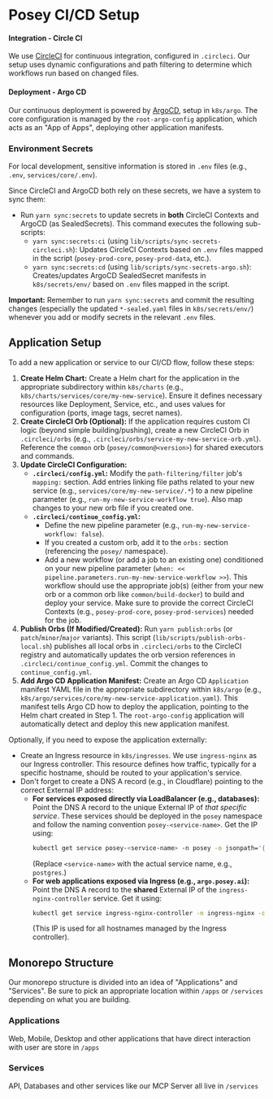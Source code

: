 # Posey CI/CD Setup

#### Integration - Circle CI
We use [CircleCI](https://circleci.com/docs/) for continuous integration, configured in `.circleci`. Our setup uses dynamic configurations and path filtering to determine which workflows run based on changed files.

#### Deployment - Argo CD
Our continuous deployment is powered by [ArgoCD](https://argo-cd.readthedocs.io/en/stable/), setup in `k8s/argo`. The core configuration is managed by the `root-argo-config` application, which acts as an "App of Apps", deploying other application manifests.

### Environment Secrets
For local development, sensitive information is stored in `.env` files (e.g., `.env`, `services/core/.env`).

Since CircleCI and ArgoCD both rely on these secrets, we have a system to sync them:
- Run `yarn sync:secrets` to update secrets in **both** CircleCI Contexts and ArgoCD (as SealedSecrets). This command executes the following sub-scripts:
  - `yarn sync:secrets:ci` (using `lib/scripts/sync-secrets-circleci.sh`): Updates CircleCI Contexts based on `.env` files mapped in the script (`posey-prod-core`, `posey-prod-data`, etc.).
  - `yarn sync:secrets:cd` (using `lib/scripts/sync-secrets-argo.sh`): Creates/updates ArgoCD SealedSecret manifests in `k8s/secrets/env/` based on `.env` files mapped in the script.

**Important:** Remember to run `yarn sync:secrets` and commit the resulting changes (especially the updated `*-sealed.yaml` files in `k8s/secrets/env/`) whenever you add or modify secrets in the relevant `.env` files.

## Application Setup
To add a new application or service to our CI/CD flow, follow these steps:

1.  **Create Helm Chart:** Create a Helm chart for the application in the appropriate subdirectory within `k8s/charts` (e.g., `k8s/charts/services/core/my-new-service`). Ensure it defines necessary resources like Deployment, Service, etc., and uses values for configuration (ports, image tags, secret names).
2.  **Create CircleCI Orb (Optional):** If the application requires custom CI logic (beyond simple building/pushing), create a new CircleCI Orb in `.circleci/orbs` (e.g., `.circleci/orbs/service-my-new-service-orb.yml`). Reference the `common` orb (`posey/common@<version>`) for shared executors and commands.
3.  **Update CircleCI Configuration:**
    *   **`.circleci/config.yml`:** Modify the `path-filtering/filter` job's `mapping:` section. Add entries linking file paths related to your new service (e.g., `services/core/my-new-service/.*`) to a new pipeline parameter (e.g., `run-my-new-service-workflow true`). Also map changes to your new orb file if you created one.
    *   **`.circleci/continue_config.yml`:**
        *   Define the new pipeline parameter (e.g., `run-my-new-service-workflow: false`).
        *   If you created a custom orb, add it to the `orbs:` section (referencing the `posey/` namespace).
        *   Add a new workflow (or add a job to an existing one) conditioned on your new pipeline parameter (`when: << pipeline.parameters.run-my-new-service-workflow >>`). This workflow should use the appropriate job(s) (either from your new orb or a common orb like `common/build-docker`) to build and deploy your service. Make sure to provide the correct CircleCI Contexts (e.g., `posey-prod-core`, `posey-prod-services`) needed for the job.
4.  **Publish Orbs (If Modified/Created):** Run `yarn publish:orbs` (or `patch`/`minor`/`major` variants). This script (`lib/scripts/publish-orbs-local.sh`) publishes all local orbs in `.circleci/orbs` to the CircleCI registry and automatically updates the orb version references in `.circleci/continue_config.yml`. Commit the changes to `continue_config.yml`.
5.  **Add Argo CD Application Manifest:** Create an Argo CD `Application` manifest YAML file in the appropriate subdirectory within `k8s/argo` (e.g., `k8s/argo/services/core/my-new-service-application.yaml`). This manifest tells Argo CD how to deploy the application, pointing to the Helm chart created in Step 1. The `root-argo-config` application will automatically detect and deploy this new application manifest.

Optionally, if you need to expose the application externally:
- Create an Ingress resource in `k8s/ingresses`. We use `ingress-nginx` as our Ingress controller. This resource defines how traffic, typically for a specific hostname, should be routed to your application's service.
- Don't forget to create a DNS A record (e.g., in Cloudflare) pointing to the correct External IP address:
  - **For services exposed directly via LoadBalancer (e.g., databases):** Point the DNS A record to the unique External IP of *that specific service*. These services should be deployed in the `posey` namespace and follow the naming convention `posey-<service-name>`. Get the IP using:
    ```bash
    kubectl get service posey-<service-name> -n posey -o jsonpath='{.status.loadBalancer.ingress[0].ip}'
    ```
    (Replace `<service-name>` with the actual service name, e.g., `postgres`.)
  - **For web applications exposed via Ingress (e.g., `argo.posey.ai`):** Point the DNS A record to the **shared** External IP of the `ingress-nginx-controller` service. Get it using:
    ```bash
    kubectl get service ingress-nginx-controller -n ingress-nginx -o jsonpath='{.status.loadBalancer.ingress[0].ip}'
    ```
    (This IP is used for all hostnames managed by the Ingress controller).

## Monorepo Structure
Our monorepo structure is divided into an idea of "Applications" and "Services". Be sure to pick an appropriate location within `/apps` or `/services` depending on what you are building.

### Applications
Web, Mobile, Desktop and other applications that have direct interaction with user are store in `/apps`

### Services
API, Databases and other services like our MCP Server all live in `/services`
